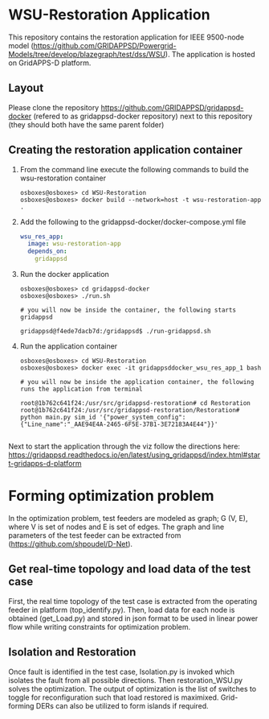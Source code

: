 # WSU-Restoration Application

This repository contains the restoration application for IEEE 9500-node model (https://github.com/GRIDAPPSD/Powergrid-Models/tree/develop/blazegraph/test/dss/WSU). The application is hosted on GridAPPS-D platform. 

## Layout

Please clone the repository https://github.com/GRIDAPPSD/gridappsd-docker (refered to as gridappsd-docker repository) next to this repository (they should both have the same parent folder)

## Creating the restoration application container

1.  From the command line execute the following commands to build the wsu-restoration container

    ```console
    osboxes@osboxes> cd WSU-Restoration
    osboxes@osboxes> docker build --network=host -t wsu-restoration-app .
    ```

1.  Add the following to the gridappsd-docker/docker-compose.yml file

    ```` yaml
    wsu_res_app:
      image: wsu-restoration-app
      depends_on: 
        gridappsd    
    ````

1.  Run the docker application 

    ```` console
    osboxes@osboxes> cd gridappsd-docker
    osboxes@osboxes> ./run.sh
    
    # you will now be inside the container, the following starts gridappsd
    
    gridappsd@f4ede7dacb7d:/gridappsd$ ./run-gridappsd.sh
    
    ````
1.  Run the application container

    ```` console
    osboxes@osboxes> cd WSU-Restoration
    osboxes@osboxes> docker exec -it gridappsddocker_wsu_res_app_1 bash
    
    # you will now be inside the application container, the following runs the application from terminal
    
    root@1b762c641f24:/usr/src/gridappsd-restoration# cd Restoration
    root@1b762c641f24:/usr/src/gridappsd-restoration/Restoration# python main.py sim_id '{"power_system_config":  {"Line_name":"_AAE94E4A-2465-6F5E-37B1-3E72183A4E44"}}'

    
    ````

Next to start the application through the viz follow the directions here: https://gridappsd.readthedocs.io/en/latest/using_gridappsd/index.html#start-gridapps-d-platform



# Forming optimization problem

In the optimization problem, test feeders are modeled as graph; G (V, E), where V is set of nodes and E is set of edges. The graph and line parameters of the test feeder can be extracted from (https://github.com/shpoudel/D-Net). 


## Get real-time topology and load data of the test case

First, the real time topology of the test case is extracted from the operating feeder in platform (top_identify.py). Then, load data for each node is obtained (get_Load.py) and stored in json format to be used in linear power flow while writing constraints for optimization problem.

## Isolation and Restoration

Once fault is identified in the test case, Isolation.py is invoked which isolates the fault from all possible directions. Then restoration_WSU.py solves the optimization. The output of optimization is the list of switches to toggle for reconfiguration such that load restored is maximixed. Grid-forming DERs can also be utilized to form islands if required. 
